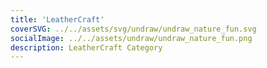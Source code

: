 ```yaml
---
title: 'LeatherCraft'
coverSVG: ../../assets/svg/undraw/undraw_nature_fun.svg
socialImage: ../../assets/undraw/undraw_nature_fun.png
description: LeatherCraft Category
---
```

